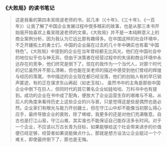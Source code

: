 ### 《大败局》的读书笔记
> 这是我看的第四本吴晓波老师的书，前几本（《十年》、《三十年》、《一百年》）让我了解了中国企业发展过程中很多精彩的故事，也是从那三本书开始我开始喜欢上看吴晓波老师的文章。《大败局》并不是一本纯粹意义上的商业案例分析，因为我认为它远比那有趣得多。在中国这样的社会环境中，不乏开疆拓土的勇士们，中国的企业届在过去的几十年中确实也有着“中国特色”。《大败局》中提到的企业在当年曾经都无比风光，他们在中国社会中的地位似乎也与神无异。但由于决策者在经营过程中的失误和商业环境中永远存在的竞争，他们终究是倒下了。现在的我作为一个当代人，对那个时代的记忆虽然并不那么清晰，但也能在吴老师的描述中感受到他们曾经的辉煌与经历的落寞。书中描述的企业现在都已经没落，他们的创始人有的早已销声匿迹，有的正在谋求东山再起（如史玉柱）。
> 虽然书中的主角是那些中国企业中倒下在巨人，但同时代的其它著名企业如娃哈哈、万科书中也有提到。成功的企业在书中成了配角，便放大了企业运营生存的艰难与不易。从后人的角度来看待历史上这些企业的兴与衰，只是觉得这是些是偶然也是必然。企业家们有眼光与能力开创疆土，但在守江山中却不能像当初那么得心应手，最终导致企业的衰败，除了唏嘘，我更多的还是对他们充满敬意。自古也是打江山易，守江山难，其实谁也不能保证自己能存活多长时间。对于一个企业，不应该以万古长青为目标，如果能够给这个社会带来进步的价值便已经足够，经营者如果说能做点什么，那就是想方设法让企业挺过一个个难关，即使最终倒下了，那也是无悔。